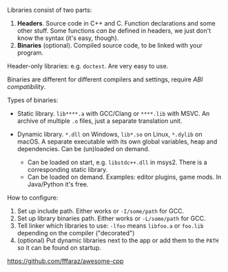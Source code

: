 Libraries consist of two parts:

1. **Headers**. Source code in C++ and C.
   Function declarations and some other stuff.
   Some functions _can be_ defined in headers, we just don't know the syntax (it's easy, though).
2. **Binaries** (optional). Compiled source code, to be linked with your program.

Header-only libraries: e.g. `doctest`. Are very easy to use.

Binaries are different for different compilers and settings, require *ABI compatibility*.

Types of binaries:

* Static library. `lib****.a` with GCC/Clang or `****.lib` with MSVC.
  An archive of multiple `.o` files, just a separate translation unit.

* Dynamic library. `*.dll` on Windows, `lib*.so` on Linux, `*.dylib` on macOS.
  A separate executable with its own global variables, heap and dependencies.
  Can be (un)loaded on demand.
  * Can be loaded on start, e.g. `libstdc++.dll` in msys2.
    There is a corresponding static library.
  * Can be loaded on demand. Examples: editor plugins, game mods.
    In Java/Python it's free.

How to configure:

1. Set up include path. Either works or `-I/some/path` for GCC.
2. Set up library binaries path. Either works or `-L/some/path` for GCC.
3. Tell linker which libraries to use: `-lfoo` means `libfoo.a` or `foo.lib` depending on the compiler ("decorated")
4. (optional) Put dynamic libraries next to the app or add them to the `PATH` so it can be found on startup.

https://github.com/fffaraz/awesome-cpp
